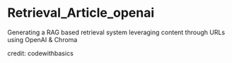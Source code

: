 # Retrieval_Article_openai
Generating a RAG based retrieval system leveraging content through URLs using OpenAI &amp; Chroma

credit: codewithbasics
